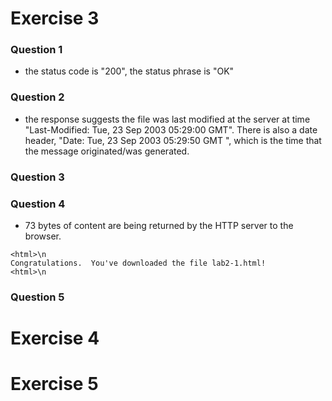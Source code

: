 # Exercise 3

### Question 1
* the status code is "200", the status phrase is "OK" 

### Question 2
* the response suggests the file was last modified at the server at time "Last-Modified: Tue, 23 Sep 2003 05:29:00 GMT". There is also a date header, "Date: Tue, 23 Sep 2003 05:29:50 GMT
", which is the time that the message originated/was generated. 

### Question 3

### Question 4
* 73 bytes of content are being returned by the HTTP server to the browser.
~~~
<html>\n
Congratulations.  You've downloaded the file lab2-1.html!
<html>\n
~~~

### Question 5

# Exercise 4

# Exercise 5

